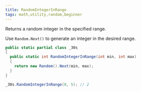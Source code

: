 ```yaml
---
title: RandomIntegerInRange
tags: math,utility,random,beginner
---
```


Returns a random integer in the specified range.

Use `Random.Next()` to generate an integer in the desired range.

```csharp
public static partial class _30s 
{
  public static int RandomIntegerInRange(int min, int max) 
  {
    return new Random().Next(min, max);
  }
}
```

```csharp
_30s.RandomIntegerInRange(0, 5); // 2
```
